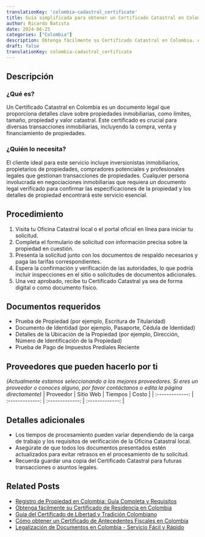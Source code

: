 ```yaml
---
translationKey: 'colombia-cadastral_certificate'
title: Guía simplificada para obtener un Certificado Catastral en Colombia
author: Ricardo Batista
date: 2024-06-25
categories: ["Colombia"]
description: Obtenga fácilmente su Certificado Catastral en Colombia. Aprenda el proceso paso a paso, los documentos requeridos y consejos para agilizar su solicitud.
draft: false
translationKey: colombia-cadastral_certificate
---
```


## Descripción
### ¿Qué es?
Un Certificado Catastral en Colombia es un documento legal que proporciona detalles clave sobre propiedades inmobiliarias, como límites, tamaño, propiedad y valor catastral. Este certificado es crucial para diversas transacciones inmobiliarias, incluyendo la compra, venta y financiamiento de propiedades.

### ¿Quién lo necesita?
El cliente ideal para este servicio incluye inversionistas inmobiliarios, propietarios de propiedades, compradores potenciales y profesionales legales que gestionan transacciones de propiedades. Cualquier persona involucrada en negociaciones inmobiliarias que requiera un documento legal verificado para confirmar las especificaciones de la propiedad y los detalles de propiedad encontrará este servicio esencial.

## Procedimiento

1. Visita tu Oficina Catastral local o el portal oficial en línea para iniciar tu solicitud.
2. Completa el formulario de solicitud con información precisa sobre la propiedad en cuestión.
3. Presenta la solicitud junto con los documentos de respaldo necesarios y paga las tarifas correspondientes.
4. Espera la confirmación y verificación de las autoridades, lo que podría incluir inspecciones en el sitio o solicitudes de documentos adicionales.
5. Una vez aprobado, recibe tu Certificado Catastral ya sea de forma digital o como documento físico.

## Documentos requeridos

- Prueba de Propiedad (por ejemplo, Escritura de Titularidad)
- Documento de Identidad (por ejemplo, Pasaporte, Cédula de Identidad)
- Detalles de la Ubicación de la Propiedad (por ejemplo, Dirección, Número de Identificación de la Propiedad)
- Prueba de Pago de Impuestos Prediales Reciente

## Proveedores que pueden hacerlo por ti
_(Actualmente estamos seleccionando a los mejores proveedores. Si eres un proveedor o conoces alguno, por favor contáctanos o edita la página directamente)_
| Proveedor       |     Sitio Web    |     Tiempos     |      Costo      |
| :-------------: | :-------------: |  :-------------: | :-------------: |

## Detalles adicionales

- Los tiempos de procesamiento pueden variar dependiendo de la carga de trabajo y los requisitos de verificación de la Oficina Catastral local.
- Asegúrate de que todos los documentos presentados estén actualizados para evitar retrasos en el procesamiento de tu solicitud.
- Recuerda guardar una copia del Certificado Catastral para futuras transacciones o asuntos legales.


## Related Posts

- [Registro de Propiedad en Colombia: Guía Completa y Requisitos](https://tramitit.com/es/guides/colombia/registro_de_propiedad/)
- [Obtenga fácilmente su Certificado de Residencia en Colombia](https://tramitit.com/es/guides/colombia/certificado_de_residencia/)
- [Guía del Certificado de Libertad y Tradición Colombiano](https://tramitit.com/es/guides/colombia/certificado_de_libertad_y_tradici%C3%B3n/)
- [Cómo obtener un Certificado de Antecedentes Fiscales en Colombia](https://tramitit.com/es/guides/colombia/certificado_de_antecedentes_fiscales/)
- [Legalización de Documentos en Colombia - Servicio Fácil y Rápido](https://tramitit.com/es/guides/colombia/certificado_de_legalizaci%C3%B3n_de_documentos/)